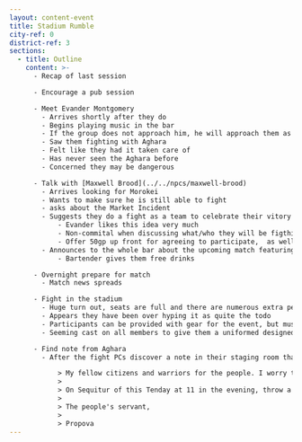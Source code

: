```yaml
---
layout: content-event
title: Stadium Rumble
city-ref: 0
district-ref: 3
sections:
  - title: Outline
    content: >-
      - Recap of last session

      - Encourage a pub session

      - Meet Evander Montgomery
        - Arrives shortly after they do
        - Begins playing music in the bar
        - If the group does not approach him, he will approach them as if part of his performance and will "by chance" recognize them
        - Saw them fighting with Aghara
        - Felt like they had it taken care of
        - Has never seen the Aghara before
        - Concerned they may be dangerous

      - Talk with [Maxwell Brood](../../npcs/maxwell-brood)
        - Arrives looking for Morokei
        - Wants to make sure he is still able to fight
        - asks about the Market Incident
        - Suggests they do a fight as a team to celebrate their vitory
            - Evander likes this idea very much
            - Non-commital when discussing what/who they will be figthing, but say that they will be headlining a series of fights throughout the following afternoon
            - Offer 50gp up front for agreeing to participate,  as well as an extra 150gp after the fight if they win or 50gp if they lose (healers are on standby).
        - Announces to the whole bar about the upcoming match featuring the defenders of the market
            - Bartender gives them free drinks

      - Overnight prepare for match
        - Match news spreads

      - Fight in the stadium
        - Huge turn out, seats are full and there are numerous extra people standing
        - Appears they have been over hyping it as quite the todo
        - Participants can be provided with gear for the event, but must give it back afterwards.
        - Seeming cast on all members to give them a uniformed designed look

      - Find note from Aghara
        - After the fight PCs discover a note in their staging room that reads:

            > My fellow citizens and warriors for the people. I worry that we may have gotten off on the wrong foot. I truly want what is best for this city, and from what I have heard, so do you. I would love to meet you and have a better chance to discuss our dreams for the city.
            >
            > On Sequitur of this Tenday at 11 in the evening, throw a gold piece into the Merchant's Fortune Fountain. One of my Aghara agents will meet and escort you to my safehouse where we can discuss how we can save this city together.
            >
            > The people's servant,
            >
            > Propova
---
```

